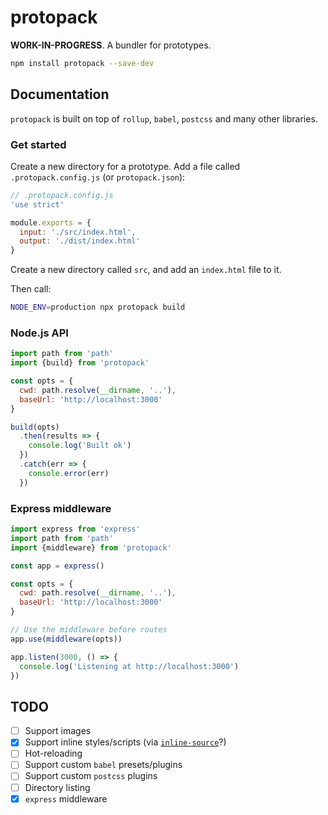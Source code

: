 # protopack

**WORK-IN-PROGRESS**. A bundler for prototypes.

```sh
npm install protopack --save-dev
```

## Documentation

`protopack` is built on top of `rollup`, `babel`, `postcss` and many other libraries.

### Get started

Create a new directory for a prototype. Add a file called `.protopack.config.js` (or `protopack.json`):

```js
// .protopack.config.js
'use strict'

module.exports = {
  input: './src/index.html',
  output: './dist/index.html'
}
```

Create a new directory called `src`, and add an `index.html` file to it.

Then call:

```sh
NODE_ENV=production npx protopack build
```

### Node.js API

```js
import path from 'path'
import {build} from 'protopack'

const opts = {
  cwd: path.resolve(__dirname, '..'),
  baseUrl: 'http://localhost:3000'
}

build(opts)
  .then(results => {
    console.log('Built ok')
  })
  .catch(err => {
    console.error(err)
  })
```

### Express middleware

```js
import express from 'express'
import path from 'path'
import {middleware} from 'protopack'

const app = express()

const opts = {
  cwd: path.resolve(__dirname, '..'),
  baseUrl: 'http://localhost:3000'
}

// Use the middleware before routes
app.use(middleware(opts))

app.listen(3000, () => {
  console.log('Listening at http://localhost:3000')
})
```

## TODO

- [ ] Support images
- [x] Support inline styles/scripts (via [`inline-source`](https://github.com/popeindustries/inline-source#readme)?)
- [ ] Hot-reloading
- [ ] Support custom `babel` presets/plugins
- [ ] Support custom `postcss` plugins
- [ ] Directory listing
- [x] `express` middleware
